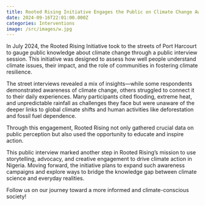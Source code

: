 ```yaml
---
title: Rooted Rising Initiative Engages the Public on Climate Change Awareness
date: 2024-09-16T22:01:00.000Z
categories: Interventions
image: /src/images/w.jpg
---
```

In July 2024, the Rooted Rising Initiative took to the streets of Port Harcourt to gauge public knowledge about climate change through a public interview session. This initiative was designed to assess how well people understand climate issues, their impact, and the role of communities in fostering climate resilience.

The street interviews revealed a mix of insights—while some respondents demonstrated awareness of climate change, others struggled to connect it to their daily experiences. Many participants cited flooding, extreme heat, and unpredictable rainfall as challenges they face but were unaware of the deeper links to global climate shifts and human activities like deforestation and fossil fuel dependence.

Through this engagement, Rooted Rising not only gathered crucial data on public perception but also used the opportunity to educate and inspire action.

This public interview marked another step in Rooted Rising’s mission to use storytelling, advocacy, and creative engagement to drive climate action in Nigeria. Moving forward, the initiative plans to expand such awareness campaigns and explore ways to bridge the knowledge gap between climate science and everyday realities.

 Follow us on our journey toward a more informed and climate-conscious society!

